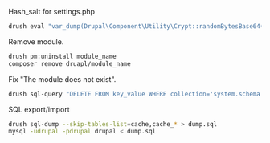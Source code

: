 Hash_salt for settings.php

``` sh
drush eval "var_dump(Drupal\Component\Utility\Crypt::randomBytesBase64(55))"
```

Remove module.
``` sh
drush pm:uninstall module_name
composer remove druapl/module_name
```

Fix "The module does not exist".
``` sh
drush sql-query "DELETE FROM key_value WHERE collection='system.schema' AND name='module_name';"
```

SQL export/import
``` sh
drush sql-dump --skip-tables-list=cache,cache_* > dump.sql
mysql -udrupal -pdrupal drupal < dump.sql
```
